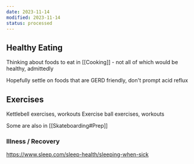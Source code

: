 ```yaml
---
date: 2023-11-14
modified: 2023-11-14
status: processed
---
```


## Healthy Eating
Thinking about foods to eat in [[Cooking]] - not all of which would be healthy, admittedly

Hopefully settle on foods that are GERD friendly, don't prompt acid reflux

## Exercises
Kettlebell exercises, workouts
Exercise ball exercises, workouts

Some are also in [[Skateboarding#Prep]]

### Illness / Recovery
<https://www.sleep.com/sleep-health/sleeping-when-sick>